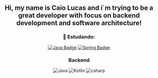 <div align="center">
  <h2>Hi, my name is Caio Lucas and i´m trying to be a great developer with focus on backend development and software architecture!</h2>
</div>

<div align="center">

### 🚀 Estudando:
<a href="https://www.w3schools.com/java/" target="_blank"> ![Java Badge](https://img.shields.io/badge/-Java-red?style=flat&logo=java&logoColor=white)</a>
<a href="https://www.w3schools.com/spring/" target="_blank"> ![Spring Badge](https://img.shields.io/badge/-Spring-339933?style=flat&logo=spring&logoColor=white)</a>

### Backend 
<img
  src="https://img.shields.io/badge/Java-red?style=for-the-badge&logo=.Java&logoColor=white"
  alt="Java"
/>
<img
  src="https://img.shields.io/badge/Kotlin-black?style=for-the-badge&amp;logo=kotlin.js&amp;logoColor=white"
  alt="Kotlin"
/>
<img
  src="https://img.shields.io/badge/csharp-14354C?style=for-the-badge&logo=c#&logoColor=white"
  alt="csharp"
/>
